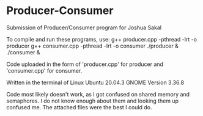 # Producer-Consumer
Submission of Producer/Consumer program for Joshua Sakal

To compile and run these programs, use:
g++ producer.cpp -pthread -lrt -o producer
g++ consumer.cpp -pthread -lrt -o consumer
./producer & ./consumer &

Code uploaded in the form of 'producer.cpp' for producer
and 'consumer.cpp' for consumer.

Written in the terminal of Linux Ubuntu 20.04.3
GNOME Version 3.36.8

Code most likely doesn't work, as I got confused on 
shared memory and semaphores. I do not know enough 
about them and looking them up confused me. The attached 
files were the best I could do.
